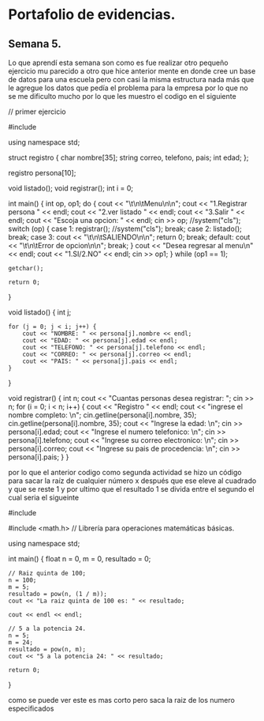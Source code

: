 # Portafolio de evidencias.

## Semana 5.
Lo que aprendí esta semana son como es fue realizar otro pequeño ejercicio mu parecido a otro que hice anterior mente en donde cree un base de datos para una escuela pero con casi la misma estructura nada más que le agregue los datos que pedía el problema para la empresa por lo que no se me dificulto mucho por lo que les muestro el codigo en el siguiente


// primer ejercicio
 
#include <iostream>

using namespace std;

struct registro {
    char nombre[35];
    string correo, telefono, pais;
    int edad;
};

registro persona[10];

void listado();
void registrar();
int i = 0;


int main()
{
    int op, op1;
    do {
        cout << "\t\n\tMenu\n\n";
        cout << "1.Registrar persona " << endl;
        cout << "2.ver listado " << endl;
        cout << "3.Salir " << endl;
        cout << "Escoja una opcion: " << endl;
        cin >> op;
        //system("cls");
        switch (op) {
        case 1:
            registrar();
            //system("cls");
            break;
        case 2:
            listado();
            break;
        case 3:
            cout << "\t\n\tSALIENDO\n\n";
            return 0;
            break;
        default:
            cout << "\t\n\tError de opcion\n\n";
            break;
        }
        cout << "Desea regresar al menu\n" << endl;
        cout << "1.SI/2.NO" << endl;
        cin >> op1;
    } while (op1 == 1);

    getchar();

    return 0;
}

void listado() {
    int j;

    for (j = 0; j < i; j++) {
        cout << "NOMBRE: " << persona[j].nombre << endl;
        cout << "EDAD: " << persona[j].edad << endl;
        cout << "TELEFONO: " << persona[j].telefono << endl;
        cout << "CORREO: " << persona[j].correo << endl;
        cout << "PAIS: " << persona[j].pais << endl;
    }
}

void registrar() {
    int n;
    cout << "Cuantas personas desea registrar: ";
    cin >> n;
    for (i = 0; i < n; i++) {
        cout << "Registro " << endl;
        cout << "ingrese el nombre completo: \n";
        cin.getline(persona[i].nombre, 35);
        cin.getline(persona[i].nombre, 35);
        cout << "Ingrese la edad: \n";
        cin >> persona[i].edad;
        cout << "Ingrese el numero telefonico: \n";
        cin >> persona[i].telefono;
        cout << "Ingrese su correo electronico: \n";
        cin >> persona[i].correo;
        cout << "Ingrese su pais de procedencia: \n";
        cin >> persona[i].pais;
    }
}

  por lo que el anterior codigo  como segunda actividad se hizo un código para sacar la raíz de cualquier número x después que ese eleve al cuadrado y que se reste 1 y por ultimo que el resultado 1 se divida entre el segundo el cual seria el sigueinte
	
	
	
	
  #include <iostrea>
	
#include <math.h> // Librería para operaciones matemáticas básicas.

using namespace std;

int main() {
	float n = 0, m = 0, resultado = 0;

	// Raiz quinta de 100;
	n = 100;
	m = 5;
	resultado = pow(n, (1 / m));
	cout << "La raiz quinta de 100 es: " << resultado;

	cout << endl << endl;

	// 5 a la potencia 24.
	n = 5;
	m = 24;
	resultado = pow(n, m);
	cout << "5 a la potencia 24: " << resultado;

	return 0;
} 
  
  
  como se puede ver este es mas corto pero saca la raiz de los numero especificados 

